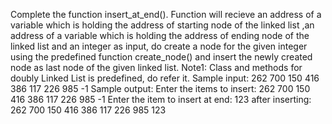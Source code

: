 Complete the function insert_at_end(). Function will recieve an address of a variable which is holding the address of starting node of the linked list ,an address of a variable which is holding the address of ending node of the linked list and an integer as input, do create a node for the given integer using the predefined function create_node() and insert the newly created node as last node of the given linked list. Note1: Class and methods for doubly Linked List is predefined, do refer it. Sample input: 262 700 150 416 386 117 226 985 -1 Sample output: Enter the items to insert: 262 700 150 416 386 117 226 985 -1 Enter the item to insert at end: 123 after inserting: 262 700 150 416 386 117 226 985 123
